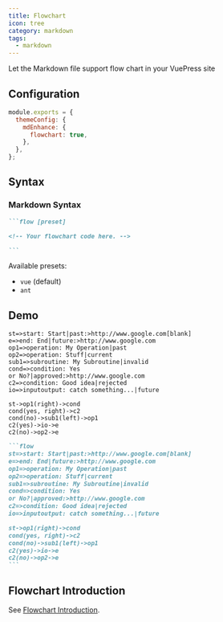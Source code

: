 ```yaml
---
title: Flowchart
icon: tree
category: markdown
tags:
  - markdown
---
```


Let the Markdown file support flow chart in your VuePress site

<!-- more -->

## Configuration

```js {4}
module.exports = {
  themeConfig: {
    mdEnhance: {
      flowchart: true,
    },
  },
};
```

## Syntax

### Markdown Syntax

````md
```flow [preset]

<!-- Your flowchart code here. -->

```
````

Available presets:

- `vue` (default)
- `ant`

## Demo

```flow
st=>start: Start|past:>http://www.google.com[blank]
e=>end: End|future:>http://www.google.com
op1=>operation: My Operation|past
op2=>operation: Stuff|current
sub1=>subroutine: My Subroutine|invalid
cond=>condition: Yes
or No?|approved:>http://www.google.com
c2=>condition: Good idea|rejected
io=>inputoutput: catch something...|future

st->op1(right)->cond
cond(yes, right)->c2
cond(no)->sub1(left)->op1
c2(yes)->io->e
c2(no)->op2->e
```

````md
```flow
st=>start: Start|past:>http://www.google.com[blank]
e=>end: End|future:>http://www.google.com
op1=>operation: My Operation|past
op2=>operation: Stuff|current
sub1=>subroutine: My Subroutine|invalid
cond=>condition: Yes
or No?|approved:>http://www.google.com
c2=>condition: Good idea|rejected
io=>inputoutput: catch something...|future

st->op1(right)->cond
cond(yes, right)->c2
cond(no)->sub1(left)->op1
c2(yes)->io->e
c2(no)->op2->e
```
````

## Flowchart Introduction

See [Flowchart Introduction](https://vuepress-theme-hope.github.io/md-enhance/guide/flowchart/#flowchart-intro).
